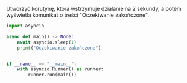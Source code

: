 Utworzyć korutynę, która wstrzymuje działanie na 2 sekundy, a potem wyświetla komunikat o treści "Oczekiwanie zakończone".

```python
import asyncio

async def main() -> None:
    await asyncio.sleep(1)
    print("Oczekiwanie zakończone")


if __name__ == "__main__":
    with asyncio.Runner() as runner:
        runner.run(main())
```
